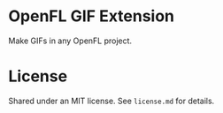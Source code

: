 # OpenFL GIF Extension

Make GIFs in any OpenFL project.

# License

Shared under an MIT license. See `license.md` for details.